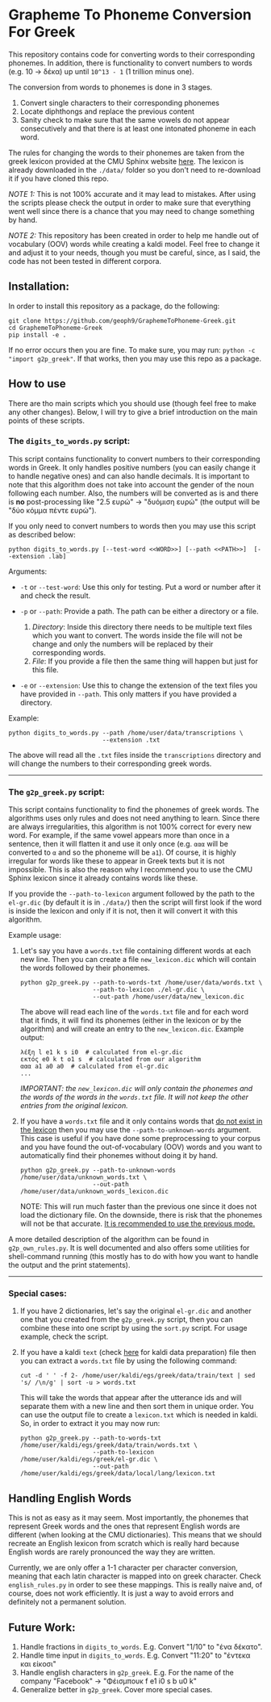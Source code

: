 # Grapheme To Phoneme Conversion For Greek

This repository contains code for converting words to their
corresponding phonemes. In addition, there is functionality
to convert numbers to words (e.g. 10 -> δέκα) up until 
`10^13 - 1` (1 trillion minus one).

The conversion from words to phonemes is done in 3 stages.
1. Convert single characters to their corresponding phonemes
2. Locate diphthongs and replace the previous content
3. Sanity check to make sure that the same vowels do not appear
consecutively and that there is at least one intonated phoneme 
in each word.

The rules for changing the words to their phonemes are taken 
from the greek lexicon provided at the CMU Sphinx website 
[here](https://sourceforge.net/projects/cmusphinx/files/Acoustic%20and%20Language%20Models/Greek/).
The lexicon is already downloaded in the `./data/` folder so 
you don't need to re-download it if you have cloned this repo.

*NOTE 1:* This is not 100% accurate and it may lead to mistakes. 
After using the scripts please check the output in order to 
make sure that everything went well since there is a chance 
that you may need to change something by hand.

*NOTE 2:* This repository has been created in order to help me 
handle out of vocabulary (OOV) words while creating a kaldi model.
Feel free to change it and adjust it to your needs, though you must 
be careful, since, as I said, the code has not been tested in different
corpora.

## Installation:

In order to install this repository as a package, do the following:

```
git clone https://github.com/geoph9/GraphemeToPhoneme-Greek.git
cd GraphemeToPhoneme-Greek
pip install -e .
```

If no error occurs then you are fine. To make sure, you may run: 
`python -c "import g2p_greek"`. If that works, then you may use 
this repo as a package.

## How to use

There are tho main scripts which you should use (though feel free to make any other 
changes). Below, I will try to give a brief introduction on the main points of these 
scripts. 

### The `digits_to_words.py` script:
This script contains functionality to convert numbers to their
corresponding words in Greek. It only handles positive numbers 
(you can easily change it to handle negative ones) and can also 
handle decimals. It is important to note that this algorithm does 
not take into account the gender of the noun following each number.
Also, the numbers will be converted as is and there is **no** 
post-processing like "2.5 ευρώ" -> "δυόμιση ευρώ" (the output 
will be "δύο κόμμα πέντε ευρώ").

If you only need to convert numbers to words then you may use this 
script as described below:

`python digits_to_words.py [--test-word <<WORD>>] [--path <<PATH>>] 
[--extension .lab]` 

Arguments:
- `-t` or `--test-word`: Use this only for testing. Put a word or 
number after it and check the result.

- `-p` or `--path`: Provide a path. The path can be either a directory 
or a file. 
    1. *Directory*: Inside this directory there needs to be multiple 
    text files which you want to convert. The words inside the file will 
    not be change and only the numbers will be replaced by their 
    corresponding words.
    2. *File*: If you provide a file then the same thing will happen but 
    just for this file.
- `-e` or `--extension`: Use this to change the extension of the text 
files you have provided in `--path`. This only matters if you have 
provided a directory. 

Example:

```
python digits_to_words.py --path /home/user/data/transcriptions \
                          --extension .txt
```

The above will read all the `.txt` files inside the `transcriptions` 
directory and will change the numbers to their corresponding greek words.

---

### The `g2p_greek.py` script:
This script contains functionality to find the phonemes of greek words.
The algorithms uses only rules and does not need anything to learn. Since 
there are always irregularities, this algorithm is not 100% correct for 
every new word. For example, if the same vowel appears more than once in 
a sentence, then it will flatten it and use it only once (e.g. `ααα` will 
be converted to `α` and so the phoneme will be `a1`). Of course, it is 
highly irregular for words like these to appear in Greek texts but it is 
not impossible. This is also the reason why I recommend you to use the 
CMU Sphinx lexicon since it already contains words like these. 

If you provide the `--path-to-lexicon` argument followed by the path to the 
`el-gr.dic` (by default it is in `./data/`) then the script will first look 
if the word is inside the lexicon and only if it is not, then it will 
convert it with this algorithm.

Example usage:

1. Let's say you have a `words.txt` file containing different words at 
each new line. Then you can create a file `new_lexicon.dic` which will 
contain the words followed by their phonemes.

    ```
    python g2p_greek.py --path-to-words-txt /home/user/data/words.txt \
                        --path-to-lexicon ./el-gr.dic \
                        --out-path /home/user/data/new_lexicon.dic
   ```
    
    The above will read each line of the `words.txt` file and for each word 
    that it finds, it will find its phonemes (either in the lexicon or by 
    the algorithm) and will create an entry to the `new_lexicon.dic`. 
    Example output:
    
    ```
   λέξη l e1 k s i0  # calculated from el-gr.dic
   εκτός e0 k t o1 s  # calculated from our algorithm
   ααα a1 a0 a0  # calculated from el-gr.dic
   ...
   ```
   
   *IMPORTANT: the `new_lexicon.dic` will only contain the phonemes and the 
   words of the words in the `words.txt` file. It will not keep the other 
   entries from the original lexicon.*
   
2. If you have a `words.txt` file and it only contains words that <ins>do not 
exist in the lexicon</ins> then you may use the `--path-to-unknown-words` argument.
This case is useful if you have done some preprocessing to your corpus and 
you have found the out-of-vocabulary (OOV) words and you want to automatically
find their phonemes without doing it by hand.

    ```
   python g2p_greek.py --path-to-unknown-words /home/user/data/unknown_words.txt \
                        --out-path /home/user/data/unknown_words_lexicon.dic
   ```
    NOTE: This will run much faster than the previous one since it does not 
    load the dictionary file. On the downside, there is risk that the phonemes
    will not be that accurate. <ins>It is recommended to use the previous mode.</ins>


A more detailed description of the algorithm can be found 
in `g2p_own_rules.py`. It is well documented and also offers some 
utilities for shell-command running (this mostly has to do with how 
you want to handle the output and the print statements).

---

### Special cases:
1. If you have 2 dictionaries, let's say the original `el-gr.dic` and 
another one that you created from the `g2p_greek.py` script, then you 
can combine these into one script by using the `sort.py` script. For 
usage example, check the script.

2. If you have a kaldi `text` (check [here](https://kaldi-asr.org/doc/data_prep.html)
for kaldi data preparation) file then you can extract a `words.txt` file by using the following command: 
    
    `cut -d ' ' -f 2- /home/user/kaldi/egs/greek/data/train/text | sed 's/ /\n/g' | sort -u > words.txt`
    
    This will take the words that appear after the utterance ids and will separate
    them with a new line and then sort them in unique order.
    You can use the output file to create a `lexicon.txt` which is needed in kaldi.
    So, in order to extract it you may now run:
    ```
    python g2p_greek.py --path-to-words-txt /home/user/kaldi/egs/greek/data/train/words.txt \
                        --path-to-lexicon /home/user/kaldi/egs/greek/el-gr.dic \
                        --out-path /home/user/kaldi/egs/greek/data/local/lang/lexicon.txt
   ```
  
## Handling English Words

This is not as easy as it may seem. Most importantly, the phonemes that represent Greek words 
and the ones that represent English words are different (when looking at the CMU 
dictionaries). This means that we should recreate an English lexicon from scratch 
which is really hard because English words are rarely pronounced the way they are 
written. 

Currently, we are only offer a 1-1 character per character conversion, meaning that 
each latin character is mapped into on greek character. Check `english_rules.py` in 
order to see these mappings. This is really naive and, of course, does not work efficiently.
It is just a way to avoid errors and definitely not a permanent solution.

## Future Work:

1. Handle fractions in `digits_to_words`. E.g. Convert "1/10" to "ένα δέκατο".
2. Handle time input in `digits_to_words`. E.g. Convert "11:20" to "έντεκα και είκοσι"
3. Handle english characters in `g2p_greek`. E.g. For the name of the company "Facebook" -> "Φέισμπουκ f e1 i0 s b u0 k"
4. Generalize better in `g2p_greek`. Cover more special cases.
